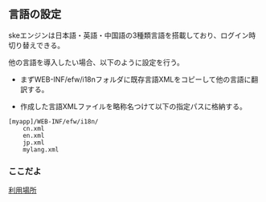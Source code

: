 ## 言語の設定

skeエンジンは日本語・英語・中国語の3種類言語を搭載しており、ログイン時切り替えできる。

他の言語を導入したい場合、以下のように設定を行う。
- まずWEB-INF/efw/i18nフォルダに既存言語XMLをコピーして他の言語に翻訳する。

- 作成した言語XMLファイルを略称名つけて以下の指定パスに格納する。

```
[myapp]/WEB-INF/efw/i18n/
	cn.xml
	en.xml
	jp.xml
	mylang.xml
```


### ここだよ
[利用場所](https://efwgrp.github.io/ske/svg/design.languages.svg)
